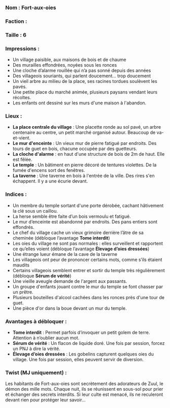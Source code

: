 ### Nom : Fort-aux-oies
### Faction : 
### Taille : 6

### Impressions :

- Un village paisible, aux maisons de bois et de chaume
- Des murailles effondrées, noyées sous les ronces
- Une cloche d’alarme rouillée qui n’a pas sonné depuis des années
- Des villageois souriants, qui parlent doucement… trop doucement
- Un vieil arbre au milieu de la place, ses racines tordues soulèvent les pavés.
- Une petite place du marché animée, plusieurs paysans vendant leurs récoltes.
- Les enfants ont dessiné sur les murs d'une maison à l'abandon.
### Lieux :

- **La place centrale du village** : Une placette ronde au sol pavé, un arbre centenaire au centre, un petit marché organisé autour. Beaucoup de va-et-vient.
- **Le mur d'enceinte** : Un vieux mur de pierre fatigué par endroits. Des tours de guet en bois, chacune occupée par des guetteurs.
- **La cloche d'alarme** : en haut d'une structure de bois de 2m de haut. Elle est fêlée.
- **Le temple** : Un bâtiment en pierre décoré de tentures violettes. De la fumée d'encens sort des fenêtres.
- **La taverne** : Une taverne en bois à l'entrée de la ville. Des rires s'en échappent. Il y a une écurie devant.
### Indices :

- Un membre du temple sortant d'une porte dérobée, cachant hâtivement la clé sous un caillou.
- La herse semble être faite d’un bois vermoulu et fatigué.
- Le mur d’enceinte est abandonné par endroits. Des pans entiers sont effondrés.
- Le chef du village cache un vieux grimoire derrière l’âtre de sa cheminée (débloque l’avantage **Tome interdit**)
- Les oies du village ne sont pas normales : elles surveillent et rapportent ce qu’elles voient (débloque l’avantage **Élevage d’oies dressées**)
- Une étrange lueur émane de la cave de la taverne
- Les villageois ont peur de prononcer certains mots, comme s’ils étaient maudits
- Certains villageois semblent entrer et sortir du temple très régulièrement (débloque **Sérum de vérité**)
- Une vieille aveugle demande de l'argent aux passants.
- Un groupe d'enfants jouant contre le mur du temple se font chasser par un prêtre.
- Plusieurs bouteilles d'alcool cachées dans les ronces près d'une tour de guet.
- Une pièce d'or dans la boue devant un mur du temple.
### Avantages à débloquer :

- **Tome interdit** : Permet parfois d’invoquer un petit golem de terre. Attention à n’oublier aucun mot.
- **Sérum de vérité** : Un flacon de liquide doré. Une fois par session, forcez un PNJ à dire la vérité.
- **Élevage d’oies dressées** : Les gobelins capturent quelques oies du village. Une fois par session, elles peuvent servir de diversion.
### Twist (MJ uniquement) :

Les habitants de Fort-aux-oies sont secrètement des adorateurs de Zuul, le démon des mille mots. Chaque nuit, ils se réunissent en sous-sol pour prier et échanger des secrets interdits. Si leur culte est menacé, ils ne reculeront devant rien pour protéger leur savoir…
